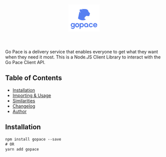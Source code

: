 <h1 align="center"> <img src="./gopace-logo-main.png"> </h1> <br>

Go Pace is a delivery service that enables everyone to get what they want when they need it most. This is a Node.JS Client Library to interact with the Go Pace Client API.

## Table of Contents

- [Installation](#installation)
- [Importing & Usage](#usage)
- [Similarities](#similarities)
- [Changelog](#chanelog)
- [Author](#author)

## Installation

```
npm install gopace --save
# OR
yarn add gopace

```
